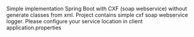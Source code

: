 Simple implementation Spring Boot with CXF (soap webservice) without generate classes from xml. 
Project contains simple cxf soap webservice logger.
Please configure your service location in client application.properties

